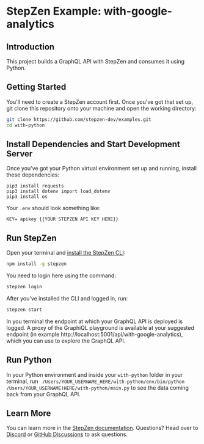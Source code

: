 # StepZen Example: with-google-analytics

## Introduction

This project builds a GraphQL API with StepZen and consumes it using Python.

## Getting Started

You'll need to create a StepZen account first. Once you've got that set up, git clone this repository onto your machine and open the working directory:

```bash
git clone https://github.com/stepzen-dev/examples.git
cd with-python
```

## Install Dependencies and Start Development Server

Once you've got your Python virtual environment set up and running, install these dependencies:

```
pip3 install requests
pip3 install dotenv import load_dotenv
pip3 install os

```

Your `.env` should look something like:

```
KEY= apikey {{YOUR STEPZEN API KEY HERE}}
```

## Run StepZen

Open your terminal and [install the StepZen CLI](https://stepzen.com/docs/quick-start):

```bash
npm install -g stepzen
```

You need to login here using the command:

```bash
stepzen login
```

After you've installed the CLI and logged in, run:

```bash
stepzen start
```

In you terminal the endpoint at which your GraphQL API is deployed is logged. A proxy of the GraphiQL playground is available at your suggested endpoint (in example http://localhost:5001/api/with-google-analytics), which you can use to explore the GraphQL API.

## Run Python

In your Python environment and inside your `with-python` folder in your terminal, run ` /Users/YOUR_USERNAME_HERE/with-python/env/bin/python /Users/YOUR_USERNAME)HERE/with-python/main.py` to see the data coming back from your GraphQL API.

## Learn More

You can learn more in the [StepZen documentation](https://stepzen.com/docs). Questions? Head over to [Discord](https://discord.com/invite/9k2VdPn2FR) or [GitHub Discussions](https://github.com/stepzen-dev/examples/discussions) to ask questions.
